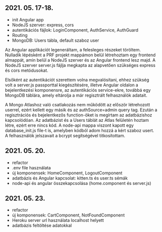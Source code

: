 ## 2021. 05. 17-18.
* init Angular app
* NodeJS szerver: express, cors
* autentikációs fájlok: LoginComponent, AuthService, AuthGuard
* Routing
* MongoDB: Users tábla, default szaboz user

Az Angular applikációt legeneráltam, a felesleges részeket töröltem.
Nulladik lépésként a PRF projekt mappámon belül létrehoztam egy frontend almappát, amin belül a NodeJS szerver és az Angular frontend
lesz majd. A NodeJS szerver server.js fájlja megkapta az alapvetően szükséges express és cors metódusokat.

Elsőként az autentikációt szerettem volna megvalósítani, ehhez szükség volt a server.js passporttal kiegészítésére,
illetve Angular oldalon a bejelentkezési komponensre, az autentikációs service-ekre, továbbá egy MongoDB táblára, amely
eltárolja a már regisztrált felhasználók adatait.

A Mongo Atlashoz való csatlakozás nem működött az először létrehozott userrel, ezért kellett egy másik és az
authSource=admin query tag. Ezután a regisztrációs és bejelentkezős function-öket is megírtam az adatbázishoz kapcsolódóan.
Az adatbázist és a Users táblát az Atlas felületén hoztam létre, ezért erre nincs kód. A node-api mappa viszont kapott
egy database_init.js file-t is, amelyben kódból adom hozzá a kért szaboz usert.
A felhasználók jelszavait a bcrypt segítségével titkosítottam.

## 2021. 05. 20.
* refactor
* .env file használata
* új komponensek: HomeComponent, LogoutComponent
* adatbázis és Angular kapcsolat: kitten.ts és user.ts sémák
* node-api és angular összekapcsolása (home.component és server.js)

## 2021. 05. 23.
* refactor
* új komponensek: CartComponent, NotFoundComponent
* Heroku server url használata localhost helyett
* adatbázis feltöltése adatokkal
